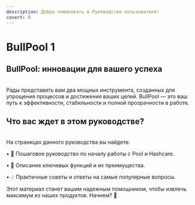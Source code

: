 ```yaml
---
description: Добро пожаловать в Руководство пользователя!
coverY: 0
---
```


# BullPool 1

## BullPool: инновации для вашего успеха

\
Рады представить вам два мощных инструмента, созданных для упрощения процессов и достижения ваших целей. BullPool — это ваш путь к эффективности, стабильности и полной прозрачности в работе.

## Что вас ждет в этом руководстве?

\
На страницах данного руководства вы найдете:

• 🔧 Пошаговое руководство по началу работы с Pool и Hashcare.

• 🌟 Описание ключевых функций и их преимущества.

• 💡 Практичные советы и ответы на самые популярные вопросы.

Этот материал станет вашим надежным помощником, чтобы извлечь максимум из наших продуктов. Начнем? 🚀

